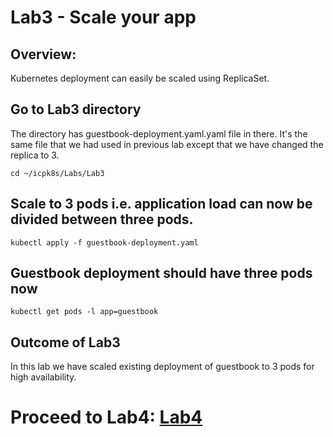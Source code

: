 # Lab3 - Scale your app  

## Overview:
Kubernetes deployment can easily be scaled using ReplicaSet.

## Go to Lab3 directory
The directory has guestbook-deployment.yaml.yaml file in there.
It's the same file that we had used in previous lab except that we have changed the replica to 3.

`cd ~/icpk8s/Labs/Lab3`

## Scale to 3 pods i.e. application load can now be divided between three pods.

`kubectl apply -f guestbook-deployment.yaml`

## Guestbook deployment should have three pods now

`kubectl get pods -l app=guestbook`


##  Outcome of Lab3
In this lab we have scaled existing deployment of guestbook to 3 pods for high availability.

# Proceed to Lab4: [Lab4](../Labs/Lab4/README.md)
